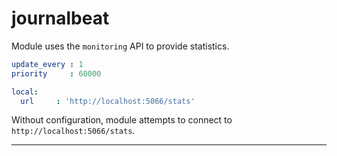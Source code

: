 # journalbeat

Module uses the `monitoring` API to provide statistics.


```yaml
update_every : 1
priority     : 60000

local:
  url     : 'http://localhost:5066/stats'
```

Without configuration, module attempts to connect to `http://localhost:5066/stats`.

---
